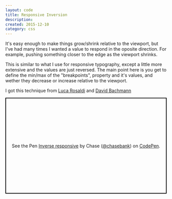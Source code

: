 ```yaml
---
layout: code
title: Responsive Inversion
description: 
created: 2015-12-10
category: css
---
```


It's easy enough to make things grow/shrink relative to the viewport, but I've had many times I wanted a value to respond in the oposite direction. For example, pushing something closer to the edge as the viewport shrinks.

This is similar to what I use for responsive typography, except a little more extensive and the values are just reversed. The main point here is you get to define the min/max of the "breakpoints", property and it's values, and wether they decrease or increase relative to the viewport.

I got this technique from [Luca Rosaldi](https://codepen.io/LucaRosaldi/pen/RgPbeR) and [David Bachmann](https://css-tricks.com/between-the-lines/)

<p class="codepen" data-height="300" data-theme-id="21051" data-default-tab="css,result" data-user="chasebank" data-slug-hash="aKMpeE" data-editable="true" style="height: 300px; box-sizing: border-box; display: flex; align-items: center; justify-content: center; border: 2px solid black; margin: 1em 0; padding: 1em;" data-pen-title="Inverse responsive">
  <span>See the Pen <a href="https://codepen.io/chasebank/pen/aKMpeE/">
  Inverse responsive</a> by Chase (<a href="https://codepen.io/chasebank">@chasebank</a>)
  on <a href="https://codepen.io">CodePen</a>.</span>
</p>
